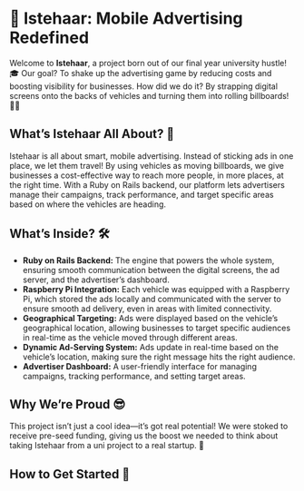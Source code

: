 # 🚗 Istehaar: Mobile Advertising Redefined

Welcome to **Istehaar**, a project born out of our final year university hustle! 🎓 Our goal? To shake up the advertising game by reducing costs and boosting visibility for businesses. How did we do it? By strapping digital screens onto the backs of vehicles and turning them into rolling billboards! 🚚💡

## What’s Istehaar All About? 🤔

Istehaar is all about smart, mobile advertising. Instead of sticking ads in one place, we let them travel! By using vehicles as moving billboards, we give businesses a cost-effective way to reach more people, in more places, at the right time. With a Ruby on Rails backend, our platform lets advertisers manage their campaigns, track performance, and target specific areas based on where the vehicles are heading.

## What’s Inside? 🛠️

- **Ruby on Rails Backend:** The engine that powers the whole system, ensuring smooth communication between the digital screens, the ad server, and the advertiser’s dashboard.
- **Raspberry Pi Integration:** Each vehicle was equipped with a Raspberry Pi, which stored the ads locally and communicated with the server to ensure smooth ad delivery, even in areas with limited connectivity.
- **Geographical Targeting:** Ads were displayed based on the vehicle’s geographical location, allowing businesses to target specific audiences in real-time as the vehicle moved through different areas.
- **Dynamic Ad-Serving System:** Ads update in real-time based on the vehicle’s location, making sure the right message hits the right audience.
- **Advertiser Dashboard:** A user-friendly interface for managing campaigns, tracking performance, and setting target areas.

## Why We’re Proud 😎

This project isn’t just a cool idea—it’s got real potential! We were stoked to receive pre-seed funding, giving us the boost we needed to think about taking Istehaar from a uni project to a real startup. 🚀

## How to Get Started 🏁
